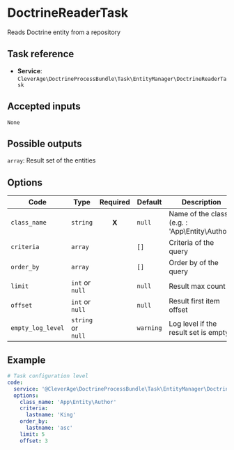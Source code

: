 DoctrineReaderTask
==================

Reads Doctrine entity from a repository

Task reference
--------------

* **Service**: `CleverAge\DoctrineProcessBundle\Task\EntityManager\DoctrineReaderTask`

Accepted inputs
---------------

`None`

Possible outputs
----------------

`array`: Result set of the entities

Options
-------


| Code              | Type               | Required | Default   | Description                                    |
|-------------------|--------------------|:--------:|-----------|------------------------------------------------|
| `class_name`      | `string`           |  **X**   | `null`    | Name of the class (e.g. : 'App\Entity\Author') |
| `criteria`        | `array`            |          | `[]`      | Criteria of the query                          |
| `order_by`        | `array`            |          | `[]`      | Order by of the query                          |
| `limit`           | `int` or `null`    |          | `null`    | Result max count                               |
| `offset`          | `int` or `null`    |          | `null`    | Result first item offset                       |
| `empty_log_level` | `string` or `null` |          | `warning` | Log level if the result set is empty           |


Example
-------

```yaml
# Task configuration level
code:
  service: '@CleverAge\DoctrineProcessBundle\Task\EntityManager\DoctrineReaderTask'
  options:
    class_name: 'App\Entity\Author'
    criteria:
      lastname: 'King'
    order_by:
      lastname: 'asc'
    limit: 5
    offset: 3
```